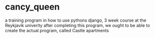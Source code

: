 # cancy_queen

a training program in how to use pythons django, 3 week course at the Reykjavik univerity
after completing this program, we ought to be able to create the actual program, called Castle apartments
